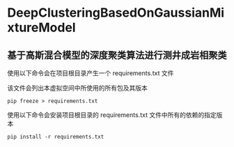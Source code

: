 # DeepClusteringBasedOnGaussianMixtureModel

## 基于高斯混合模型的深度聚类算法进行测井成岩相聚类

使用以下命令会在项目根目录产生一个 requirements.txt 文件

该文件会列出本虚拟空间中所使用的所有包及其版本

```shell
pip freeze > requirements.txt
```

使用以下命令会安装项目根目录的 requirements.txt 文件中所有的依赖的指定版本

```shell
pip install -r requirements.txt
```

